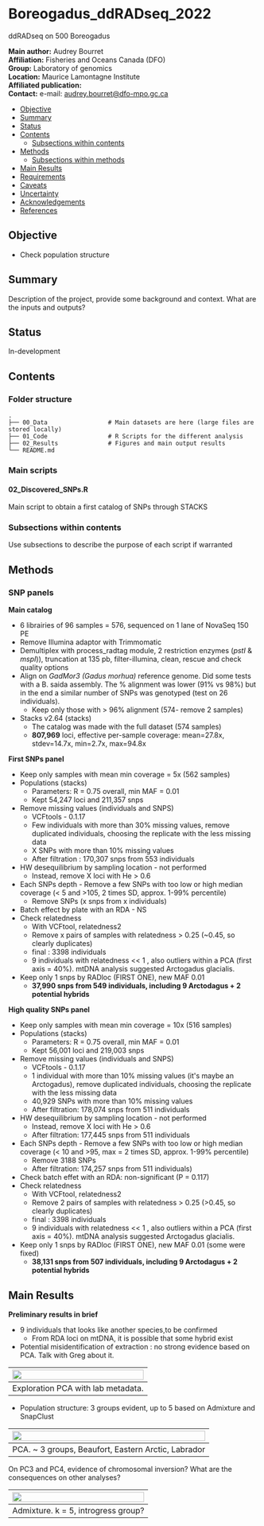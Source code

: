 # Boreogadus_ddRADseq_2022
ddRADseq on 500 Boreogadus


__Main author:__  Audrey Bourret  
__Affiliation:__  Fisheries and Oceans Canada (DFO)   
__Group:__        Laboratory of genomics   
__Location:__     Maurice Lamontagne Institute  
__Affiliated publication:__  
__Contact:__      e-mail: audrey.bourret@dfo-mpo.gc.ca


- [Objective](#objective)
- [Summary](#summary)
- [Status](#status)
- [Contents](#contents)
  + [Subsections within contents](#subsections-within-contents)
- [Methods](#methods)
  + [Subsections within methods](#subsections-within-methods)
- [Main Results](#main-results)
- [Requirements](#requirements)
- [Caveats](#caveats)
- [Uncertainty](#uncertainty)
- [Acknowledgements](#acknowledgements)
- [References](#references)


## Objective
- Check population structure 

## Summary
Description of the project, provide some background and context. What are the inputs and outputs?


## Status
In-development


## Contents
### Folder structure

```
.
├── 00_Data                 # Main datasets are here (large files are stored locally)
├── 01_Code                 # R Scripts for the different analysis
├── 02_Results              # Figures and main output results
└── README.md
```

### Main scripts 

#### 02_Discovered_SNPs.R

Main script to obtain a first catalog of SNPs through STACKS


### Subsections within contents
Use subsections to describe the purpose of each script if warranted


## Methods
### SNP panels

**Main catalog**

- 6 librairies of 96 samples = 576, sequenced on 1 lane of NovaSeq 150 PE
- Remove Illumina adaptor with Trimmomatic  
- Demultiplex with process_radtag module, 2 restriction enzymes (*pstI* & *mspI*)), truncation at 135 pb, filter-illumina, clean, rescue and check quality options
- Align on *GadMor3 (Gadus morhua)* reference genome. Did some tests with a B. saida assembly. The % alignment was lower (91% vs 98%) but in the end a similar number of SNPs was genotyped (test on 26 individuals). 
  - Keep only those with > 96% alignment (574- remove 2 samples)
- Stacks v2.64 (stacks)
  - The catalog was made with the full dataset (574 samples)
  - **807,969** loci, effective per-sample coverage: mean=27.8x, stdev=14.7x, min=2.7x, max=94.8x

**First SNPs panel**

  - Keep only samples with mean min coverage = 5x (562 samples)
  - Populations (stacks)
      - Parameters: R = 0.75 overall, min MAF = 0.01
      - Kept 54,247 loci and 211,357 snps
  - Remove missing values (individuals and SNPS)
      - VCFtools - 0.1.17
      - Few individuals with more than 30% missing values, remove duplicated individuals, choosing the replicate with the less missing data 
      - X SNPs with more than 10% missing values
      - After filtration : 170,307 snps from 553 individuals
  - HW desequilibrium by sampling location - not performed
      - Instead, remove X loci with He > 0.6 
  - Each SNPs depth - Remove a few SNPs with too low or high median coverage (< 5 and >105, 2 times SD, approx. 1-99% percentile)
      - Remove  SNPs (x snps from x individuals)
  - Batch effect by plate with an RDA - NS
  - Check relatedness
      - With VCFtool, relatedness2
      - Remove x pairs of samples with relatedness > 0.25 (~0.45, so clearly duplicates)
      - final : 3398 individuals
      - 9 individuals with relatedness << 1 , also outliers within a PCA (first axis = 40%). mtDNA analysis suggested Arctogadus glacialis.
  - Keep only 1 snps by RADloc (FIRST ONE), new MAF 0.01 
      - **37,990 snps from 549 individuals, including 9 Arctodagus + 2 potential hybrids**


**High quality SNPs panel**

  - Keep only samples with mean min coverage = 10x (516 samples)
  - Populations (stacks)
      - Parameters: R = 0.75 overall, min MAF = 0.01
      - Kept 56,001 loci and 219,003 snps
  - Remove missing values (individuals and SNPS)
      - VCFtools - 0.1.17
      - 1 individual with more than 10% missing values (it's maybe an Arctogadus), remove duplicated individuals, choosing the replicate with the less missing data 
      - 40,929 SNPs with more than 10% missing values
      - After filtration: 178,074 snps from 511 individuals
  - HW desequilibrium by sampling location - not performed
      - Instead, remove X loci with He > 0.6 
      - After filtration: 177,445 snps from 511 individuals
  - Each SNPs depth - Remove a few SNPs with too low or high median coverage (< 10 and >95, max = 2 times SD, approx. 1-99% percentile)
      - Remove 3188 SNPs 
      - After filtration: 174,257 snps from 511 individuals)
  - Check batch effet with an RDA: non-significant (P = 0.117)
  - Check relatedness
      - With VCFtool, relatedness2
      - Remove 2 pairs of samples with relatedness > 0.25 (>0.45, so clearly duplicates)
      - final : 3398 individuals
      - 9 individuals with relatedness << 1 , also outliers within a PCA (first axis = 40%). mtDNA analysis suggested Arctogadus glacialis.
  - Keep only 1 snps by RADloc (FIRST ONE), new MAF 0.01 (some were fixed)
      - **38,131 snps from 507 individuals, including 9 Arctodagus + 2 potential hybrids**


## Main Results

**Preliminary results in brief**

- 9 individuals that looks like another species,to be confirmed
  - From RDA loci on mtDNA, it is possible that some hybrid exist
- Potential misidentification of extraction : no strong evidence based on PCA. Talk with Greg about it.

| <img src="02_Results/01_PopStruct/01_PCA/PCA_Extraction.png"  width=100% height=100%> |
|---| 
| Exploration PCA with lab metadata. | 


- Population structure: 3 groups evident, up to 5 based on Admixture and SnapClust

| <img src="02_Results/01_PopStruct/01_PCA/PCA.png"  width=100% height=100%> |
|---| 
| PCA. ~ 3 groups, Beaufort, Eastern Arctic, Labrador |


On PC3 and PC4, evidence of chromosomal inversion? What are the consequences on other analyses?

| <img src="02_Results/01_PopStruct/Structure_wMap.png"  width=100% height=100%> |
|---| 
| Admixture. k = 5, introgress group? |










  
